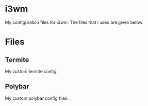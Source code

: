 # i3wm
My configuration files for i3wm.
The files that I used are given below.

# Files

## Termite
My custom termite config.

## Polybar
My custom polybar config files.
